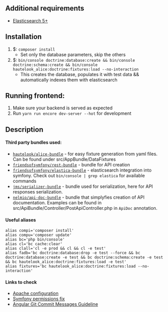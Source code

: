 ## Additional requirements
* [Elasticsearch 5+](https://www.elastic.co/downloads/elasticsearch)

## Installation
1. $: `composer install`
    * Set only the database parameters, skip the others
2. $: `bin/console doctrine:database:create && bin/console doctrine:schema:create && bin/console hautelook_alice:doctrine:fixtures:load --no-interaction`
    * This creates the database, populates it with test data && automatically indexes them with elasticsearch
    
## Running frontend:
1. Make sure your backend is served as expected
2. Run `yarn run encore dev-server --hot` for development

## Description

   #### Third party bundles used:
   * [`hautelook/alice-bundle`](https://github.com/hautelook/AliceBundle/tree/1.x) - for easy fixture generation from yaml files. Can be found under src/AppBundle/DataFixtures
   * [`friendsofsymfony/rest-bundle`](https://github.com/FriendsOfSymfony/FOSRestBundle) - bundle for API creation 
   * [`friendsofsymfony/elastica-bundle`](https://github.com/FriendsOfSymfony/FOSElasticaBundle/blob/4.0.x/Resources/doc/index.md) - elasticsearch integration into symfony. Check out `bin/console | grep elastica` for available commands
   * [`jms/serializer-bundle`](https://jmsyst.com/libs/serializer) - bundle used for serialization, here for API responses serialization.
   * [`nelmio/api-doc-bundle`](https://github.com/nelmio/NelmioApiDocBundle/tree/2.x) - bundle that simplyfies creation of API documentation. Examples can be found in src/ApiBundle/Controller/PostApiController.php in `ApiDoc` annotation.
   
   #### Useful aliases
    alias compi='composer install'
    alias compu='composer update'
    alias bc='php bin/console'
    alias cl='bc cache:clear'
    alias clall='cl -e prod && cl && cl -e test'
    alias fadb='bc doctrine:database:drop -e test --force && bc doctrine:database:create -e test && bc doctrine:schema:create -e test && bc hautelook_alice:doctrine:fixtures:load -e test'
    alias fixtures='bc hautelook_alice:doctrine:fixtures:load --no-interaction'
    
   #### Links to check
   * [Apache configuration](http://symfony.com/doc/current/setup/web_server_configuration.html)
   * [Symfony permissions fix](https://symfony.com/doc/current/setup/file_permissions.html)
   * [Angular Git Commit Messages Guideline](https://github.com/angular/angular.js/blob/master/CONTRIBUTING.md#commit) 